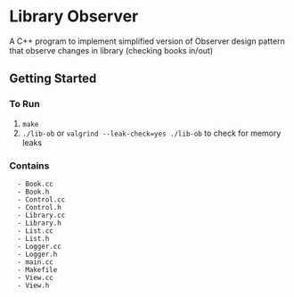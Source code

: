 # Library Observer
A C++ program to implement simplified version of Observer design pattern that observe changes in library (checking books in/out)

## Getting Started

### To Run
1. ```make```
2. ```./lib-ob``` or ```valgrind --leak-check=yes ./lib-ob``` to check for memory leaks

### Contains
```
  - Book.cc
  - Book.h
  - Control.cc
  - Control.h
  - Library.cc
  - Library.h
  - List.cc
  - List.h
  - Logger.cc
  - Logger.h
  - main.cc
  - Makefile
  - View.cc
  - View.h
```
